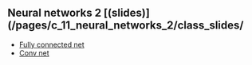 ## **Neural networks 2** [(slides)](/pages/c_11_neural_networks_2/class_slides/

- [Fully connected net](/pages/c_11_neural_networks_2/fully_connected_nb/)
- [Conv net](/pages/c_11_neural_networks_2/conv_nn_nb/)

